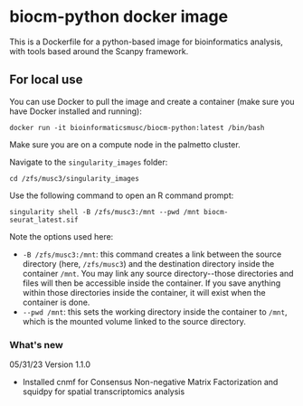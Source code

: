 # biocm-python docker image

This is a Dockerfile for a python-based image for bioinformatics analysis, with tools based around the Scanpy framework. 

## For local use

You can use Docker to pull the image and create a container (make sure you have Docker installed and running):

```
docker run -it bioinformaticsmusc/biocm-python:latest /bin/bash
```

Make sure you are on a compute node in the palmetto cluster.

Navigate to the `singularity_images` folder:
```
cd /zfs/musc3/singularity_images
```

Use the following command to open an R command prompt:

```
singularity shell -B /zfs/musc3:/mnt --pwd /mnt biocm-seurat_latest.sif
```
Note the options used here:
- `-B /zfs/musc3:/mnt`: this command creates a link between the source directory (here, `/zfs/musc3`) and the destination directory inside the 
container `/mnt`. You may link any 
source directory--those directories and files will then be accessible inside the container. If you save anything within those directories inside the 
container, it will exist when 
the container is done. 
- `--pwd /mnt`: this sets the working directory inside the container to `/mnt`, which is the mounted volume linked to the source directory.


### What's new

05/31/23
Version 1.1.0
- Installed cnmf for Consensus Non-negative Matrix Factorization and squidpy for spatial transcriptomics analysis



